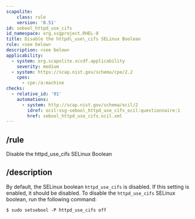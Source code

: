 ```yaml
---
scapolite:
    class: rule
    version: '0.51'
id: sebool_httpd_use_cifs
id_namespace: org.ssgproject.RHEL-8
title: Disable the httpd\_use\_cifs SELinux Boolean
rule: <see below>
description: <see below>
applicability:
  - system: org.scapolite.xccdf.applicability
    severity: medium
  - system: https://scap.nist.gov/schema/cpe/2.2
    cpes:
      - cpe:/a:machine
checks:
  - relative_id: '01'
    automations:
      - system: http://scap.nist.gov/schema/ocil/2
        idref: ocil:ssg-sebool_httpd_use_cifs_ocil:questionnaire:1
        href: sebool_httpd_use_cifs.ocil.xml
---
```



## /rule

Disable the httpd\_use\_cifs SELinux Boolean

## /description

By
default, the SELinux boolean `httpd_use_cifs` is disabled. If this
setting is enabled, it should be disabled. To disable the
`httpd_use_cifs` SELinux boolean, run the following command:

``` 
$ sudo setsebool -P httpd_use_cifs off
```
